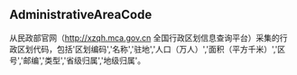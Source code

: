 ## AdministrativeAreaCode
从民政部官网（http://xzqh.mca.gov.cn 全国行政区划信息查询平台）采集的行政区划代码，包括'区划编码','名称','驻地','人口（万人）','面积（平方千米）','区号','邮编','类型','省级归属','地级归属'。
